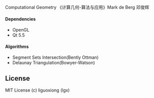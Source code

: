 Computational Geometry
《计算几何-算法与应用》Mark de Berg 邓俊辉

#### Dependencies

* OpenGL
* Qt 5.5

#### Algorithms

* Segment Sets Intersection(Bently Ottman)
* Delaunay Triangulation(Bowyer-Watson) 

## License

MIT License (c) liguoxiong (lgx)
